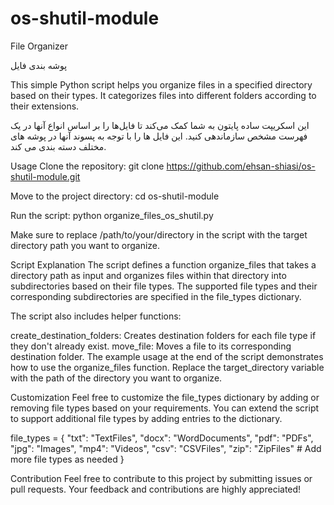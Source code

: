 # os-shutil-module
File Organizer

پوشه بندی فایل 

This simple Python script helps you organize files in a specified directory based on their types. It categorizes files into different folders according to their extensions.

این اسکریپت ساده پایتون به شما کمک می‌کند تا فایل‌ها را بر اساس انواع آنها در یک فهرست مشخص سازماندهی کنید. این فایل ها را با توجه به پسوند آنها در پوشه های مختلف دسته بندی می کند.

Usage
Clone the repository:
git clone https://github.com/ehsan-shiasi/os-shutil-module.git

Move to the project directory:
cd os-shutil-module

Run the script:
python organize_files_os_shutil.py

Make sure to replace /path/to/your/directory in the script with the target directory path you want to organize.

Script Explanation
The script defines a function organize_files that takes a directory path as input and organizes files within that directory into subdirectories based on their file types. The supported file types and their corresponding subdirectories are specified in the file_types dictionary.

The script also includes helper functions:

create_destination_folders: Creates destination folders for each file type if they don't already exist.
move_file: Moves a file to its corresponding destination folder.
The example usage at the end of the script demonstrates how to use the organize_files function. Replace the target_directory variable with the path of the directory you want to organize.

Customization
Feel free to customize the file_types dictionary by adding or removing file types based on your requirements. You can extend the script to support additional file types by adding entries to the dictionary.

file_types = {
    "txt": "TextFiles",
    "docx": "WordDocuments",
    "pdf": "PDFs",
    "jpg": "Images",
    "mp4": "Videos",
    "csv": "CSVFiles",
    "zip": "ZipFiles"
    # Add more file types as needed
}

Contribution
Feel free to contribute to this project by submitting issues or pull requests. Your feedback and contributions are highly appreciated!

